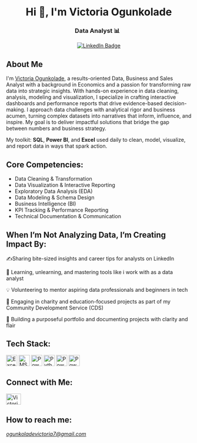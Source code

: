 <h1 align="center">Hi 👋, I'm Victoria Ogunkolade</h1>
<div align="center">
<h3>Data Analyst 📊 &nbsp;
</div>

<p align="center">
  <a href="https://www.linkedin.com/in/victoriaogunkolade">
    <img src="https://img.shields.io/badge/LinkedIn-0077B5?style=for-the-badge&logo=linkedin&logoColor=white" alt="LinkedIn Badge"/>
  </a>
</p>

## About Me

I'm [Victoria Ogunkolade](https://www.linkedin.com/in/victoriaogunkolade), a results-oriented Data, Business and Sales Analyst with a background in Economics and a passion for transforming raw data into strategic insights. With hands-on experience in data cleaning, analysis, modeling and visualization, I specialize in crafting interactive dashboards and performance reports that drive evidence-based decision-making. I approach data challenges with analytical rigor and business acumen, turning complex datasets into narratives that inform, influence, and inspire. My goal is to deliver impactful solutions that bridge the gap between numbers and business strategy.



My toolkit: **SQL**, **Power BI**, and **Excel** used daily to clean, model, visualize, and report data in ways that spark action.

## Core Competencies:
- Data Cleaning & Transformation  
- Data Visualization & Interactive Reporting 
- Exploratory Data Analysis (EDA)   
- Data Modeling & Schema Design 
- Business Intelligence (BI)
- KPI Tracking & Performance Reporting 
- Technical Documentation & Communication

## When I’m Not Analyzing Data, I’m Creating Impact By:
✍️Sharing bite-sized insights and career tips for analysts on LinkedIn 

🔁 Learning, unlearning, and mastering tools like i work with as a data analyst

💡  Volunteering to mentor aspiring data professionals and beginners in tech

💜 Engaging in charity and education-focused projects as part of my Community Development Service (CDS)

📁 Building a purposeful portfolio and documenting projects with clarity and flair

## Tech Stack:
<p align="left"> 
  <img src="https://img.shields.io/badge/Excel-217346?style=flat&logo=microsoft-excel&logoColor=white" alt="Excel" height="30"/>
  <img src="https://img.shields.io/badge/MS%20SQL%20Server-CC2927?style=flat&logo=microsoft-sql-server&logoColor=white" alt="MS SQL Server" height="30"/>
  <img src="https://img.shields.io/badge/Power%20BI-F2C811?style=flat&logo=powerbi&logoColor=black" alt="Power BI" height="30"/>
 <img src="https://img.shields.io/badge/Python-3776AB?style=flat&logo=python&logoColor=white" alt="Python" height="30"/>
  <img src="https://img.shields.io/badge/Power%20Query-008272?style=flat&logo=microsoft&logoColor=white" alt="Power Query" height="30"/>
  <img src="https://img.shields.io/badge/Power%20Automate-0066FF?style=flat&logo=power-automate&logoColor=white" alt="Power Automate" height="30"/>
</p>

## Connect with Me:
<p align="left">
  <a href="https://www.linkedin.com/in/victoriaogunkolade" target="_blank">
    <img align="center" src="https://raw.githubusercontent.com/rahuldkjain/github-profile-readme-generator/master/src/images/icons/Social/linked-in-alt.svg" alt=" Victoria Ogunkolade | LinkedIn" height="30" width="40" />
  </a>
</p>

## How to reach me:
*ogunkoladevictoria7@gmail.com*
